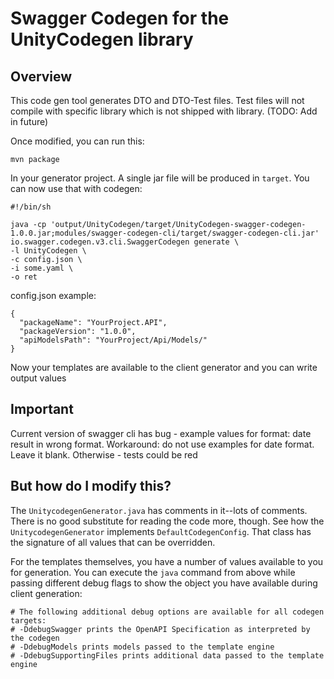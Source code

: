 # Swagger Codegen for the UnityCodegen library

## Overview
This code gen tool generates DTO and DTO-Test files.
Test files will not compile with specific library which is not shipped with library. (TODO: Add in future)

Once modified, you can run this:

```
mvn package
```

In your generator project.  A single jar file will be produced in `target`. You can now use that with codegen:

```
#!/bin/sh

java -cp 'output/UnityCodegen/target/UnityCodegen-swagger-codegen-1.0.0.jar;modules/swagger-codegen-cli/target/swagger-codegen-cli.jar' io.swagger.codegen.v3.cli.SwaggerCodegen generate \
-l UnityCodegen \
-c config.json \
-i some.yaml \
-o ret
```

config.json example:
```
{
  "packageName": "YourProject.API",
  "packageVersion": "1.0.0",
  "apiModelsPath": "YourProject/Api/Models/"
}
```

Now your templates are available to the client generator and you can write output values

## Important
Current version of swagger cli has bug - example values for format: date result in wrong format. Workaround: do not use
examples for date format. Leave it blank. Otherwise - tests could be red

## But how do I modify this?
The `UnitycodegenGenerator.java` has comments in it--lots of comments.  There is no good substitute
for reading the code more, though.  See how the `UnitycodegenGenerator` implements `DefaultCodegenConfig`.
That class has the signature of all values that can be overridden.

For the templates themselves, you have a number of values available to you for generation.
You can execute the `java` command from above while passing different debug flags to show
the object you have available during client generation:

```
# The following additional debug options are available for all codegen targets:
# -DdebugSwagger prints the OpenAPI Specification as interpreted by the codegen
# -DdebugModels prints models passed to the template engine
# -DdebugSupportingFiles prints additional data passed to the template engine
```

